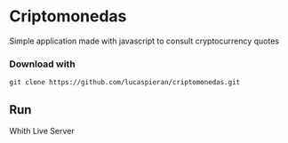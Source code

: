# Criptomonedas


Simple application made with javascript to consult cryptocurrency quotes

### Download with

`git clone https://github.com/lucaspieran/criptomonedas.git`

## Run 
Whith Live Server
